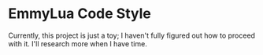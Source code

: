 # EmmyLua Code Style

Currently, this project is just a toy; I haven't fully figured out how to proceed with it. I'll research more when I have time.
